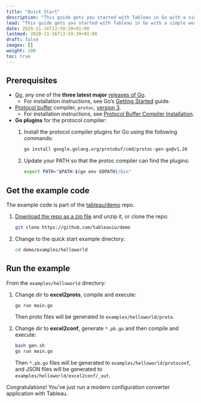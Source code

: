```yaml
---
title: "Quick Start"
description: "This guide gets you started with Tableau in Go with a simple working example."
lead: "This guide gets you started with Tableau in Go with a simple working example."
date: 2020-11-16T13:59:39+01:00
lastmod: 2020-11-16T13:59:39+01:00
draft: false
images: []
weight: 100
toc: true
---
```


## Prerequisites

- [Go](https://golang.org/), any one of the **three latest major**  [releases of Go](https://golang.org/doc/devel/release.html).
  - For installation instructions, see Go’s [Getting Started](https://golang.org/doc/install) guide.
- [Protocol buffer](https://developers.google.com/protocol-buffers)  compiler,  `protoc`,  [version 3](https://developers.google.com/protocol-buffers/docs/proto3).
  - For installation instructions, see  [Protocol Buffer Compiler Installation](https://grpc.io/docs/protoc-installation/).
- **Go plugins** for the protocol compiler:
  1. Install the protocol compiler plugins for Go using the following commands:

     ```bash
     go install google.golang.org/protobuf/cmd/protoc-gen-go@v1.26
     ```

  2. Update your PATH so that the protoc compiler can find the plugins:

     ```bash
     export PATH="$PATH:$(go env GOPATH)/bin"
     ```

## Get the example code

The example code is part of the [tableau/demo](https://github.com/tableauio/demo) repo.

1. [Download the repo as a zip file](https://github.com/tableauio/demo/archive/refs/heads/master.zip) and unzip it, or clone the repo:

   ```bash
   git clone https://github.com/tableauio/demo
   ```

2. Change to the quick start example directory:

   ```bash
   cd demo/examples/helloworld
   ```

## Run the example

From the `examples/helloworld` directory:

1. Change dir to **excel2proto**, compile and execute:

   ```bash
   go run main.go
   ```

   Then proto files will be generated to `examples/helloworld/proto`.

2. Change dir to **excel2conf**, generate `*.pb.go` and then compile and execute:

   ```bash
   bash gen.sh
   go run main.go
   ```

   Then `*.pb.go` files will be generated to `examples/helloworld/protoconf`, and JSON files will be generated to `examples/helloworld/excel2conf/_out`.

Congratulations! You’ve just run a modern configuration converter application with Tableau.
